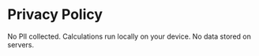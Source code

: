 # Privacy Policy

No PII collected. Calculations run locally on your device. No data stored on servers.